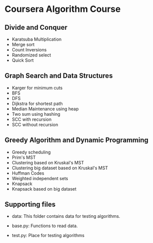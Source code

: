 # Coursera Algorithm Course

## Divide and Conquer

- Karatsuba Multiplication
- Merge sort
- Count Inversions
- Randomized select
- Quick Sort

## Graph Search and Data Structures

- Karger for minimum cuts
- BFS
- DFS
- Dijkstra for shortest path
- Median Maintenance using heap
- Two sum using hashing
- SCC with recursion
- SCC without recursion

## Greedy Algorithm and Dynamic Programming

- Greedy scheduling
- Prim's MST
- Clustering based on Kruskal's MST
- Clustering big dataset based on Kruskal's MST
- Huffman Codes
- Weighted independent sets
- Knapsack
- Knapsack based on big dataset

## Supporting files

- data: This folder contains data for testing algorithms.

- base.py: Functions to read data.

- test.py: Place for testing algorithms
